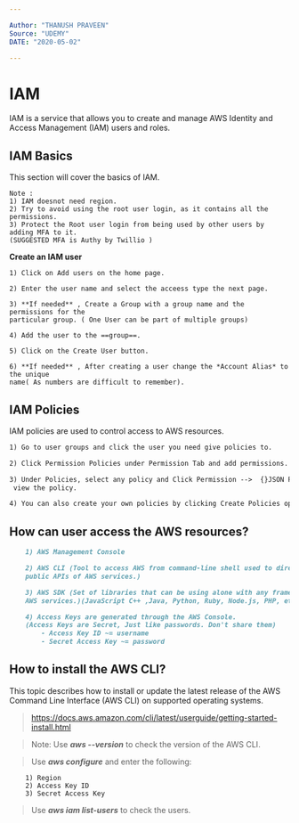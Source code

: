 ```yaml
---

Author: "THANUSH PRAVEEN"
Source: "UDEMY"
DATE: "2020-05-02"

---
```


# IAM

IAM is a service that allows you to create and manage AWS Identity and Access Management (IAM) users and roles.

## IAM Basics

This section will cover the basics of IAM.

```
Note : 
1) IAM doesnot need region.
2) Try to avoid using the root user login, as it contains all the permissions.
3) Protect the Root user login from being used by other users by adding MFA to it. 
(SUGGESTED MFA is Authy by Twillio )
```

**Create an IAM user**

```
1) Click on Add users on the home page.

2) Enter the user name and select the acceess type the next page.

3) **If needed** , Create a Group with a group name and the permissions for the 
particular group. ( One User can be part of multiple groups)

4) Add the user to the ==group==.

5) Click on the Create User button.

6) **If needed** , After creating a user change the *Account Alias* to the unique 
name( As numbers are difficult to remember).
```

## IAM Policies

IAM policies are used to control access to AWS resources.

``` markdown
1) Go to user groups and click the user you need give policies to.

2) Click Permission Policies under Permission Tab and add permissions.

3) Under Policies, select any policy and Click Permission -->  {}JSON Policy and
 view the policy.

4) You can also create your own policies by clicking Create Policies option
```

## How can user access the AWS resources?

``` markdown
    1) AWS Management Console

    2) AWS CLI (Tool to access AWS from command-line shell used to direct access to the 
    public APIs of AWS services.)

    3) AWS SDK (Set of libraries that can be using alone with any framework to access 
    AWS services.)(JavaScript C++ ,Java, Python, Ruby, Node.js, PHP, etc.)

    4) Access Keys are generated through the AWS Console.
    (Access Keys are Secret, Just like passwords. Don't share them)
        - Access Key ID ~= username
        - Secret Access Key ~= password
```

## How to install the AWS CLI?

This topic describes how to install or update the latest release of the AWS Command Line Interface (AWS CLI) on supported operating systems.

> https://docs.aws.amazon.com/cli/latest/userguide/getting-started-install.html

> Note: Use ***aws --version*** to check the version of the AWS CLI.

> Use ***aws configure*** and enter the following:

```
    1) Region
    2) Access Key ID
    3) Secret Access Key
```

> Use ***aws iam list-users*** to check the users.